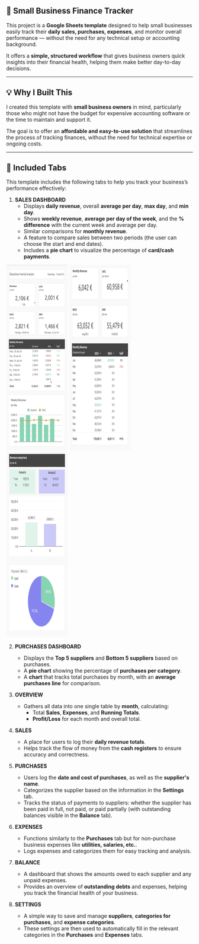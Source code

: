 ## 🧾 Small Business Finance Tracker

This project is a **Google Sheets template** designed to help small businesses easily track their **daily sales, purchases, expenses**, and monitor overall performance — without the need for any technical setup or accounting background.

It offers a **simple, structured workflow** that gives business owners quick insights into their financial health, helping them make better day-to-day decisions.

---

## 💡 Why I Built This

I created this template with **small business owners** in mind, particularly those who might not have the budget for expensive accounting software or the time to maintain and support it.

The goal is to offer an **affordable and easy-to-use solution** that streamlines the process of tracking finances, without the need for technical expertise or ongoing costs.

---

## 📑 Included Tabs

This template includes the following tabs to help you track your business’s performance effectively:

1. **SALES DASHBOARD**
   - Displays **daily revenue**, overall **average per day**, **max day**, and **min day**.
   - Shows **weekly revenue**, **average per day of the week**, and the **% difference** with the current week and average per day.
   - Similar comparisons for **monthly revenue**.
   - A feature to compare sales between two periods (the user can choose the start and end dates).
   - Includes a **pie chart** to visualize the percentage of **card/cash payments**.
  
<p float="left">
  <img src="./assets/sales-dash-1.png" width="33%" height="500px" />
  <img src="./assets/sales-dash-2.png" width="33%" height="500px" />
  <img src="./assets/sales-dash-3.png" width="33%" height="500px" />
</p>

2. **PURCHASES DASHBOARD**
   - Displays the **Top 5 suppliers** and **Bottom 5 suppliers** based on purchases.
   - A **pie chart** showing the percentage of **purchases per category**.
   - A **chart** that tracks total purchases by month, with an **average purchases line** for comparison.

3. **OVERVIEW**
   - Gathers all data into one single table by **month**, calculating:
     - Total **Sales**, **Expenses**, and **Running Totals**.
     - **Profit/Loss** for each month and overall total.

4. **SALES**
   - A place for users to log their **daily revenue totals**.
   - Helps track the flow of money from the **cash registers** to ensure accuracy and correctness.

5. **PURCHASES**
   - Users log the **date and cost of purchases**, as well as the **supplier's name**.
   - Categorizes the supplier based on the information in the **Settings** tab.
   - Tracks the status of payments to suppliers: whether the supplier has been paid in full, not paid, or paid partially (with outstanding balances visible in the **Balance** tab).

6. **EXPENSES**
   - Functions similarly to the **Purchases** tab but for non-purchase business expenses like **utilities, salaries, etc.**.
   - Logs expenses and categorizes them for easy tracking and analysis.

7. **BALANCE**
   - A dashboard that shows the amounts owed to each supplier and any unpaid expenses.
   - Provides an overview of **outstanding debts** and expenses, helping you track the financial health of your business.

8. **SETTINGS**
   - A simple way to save and manage **suppliers**, **categories for purchases**, and **expense categories**.
   - These settings are then used to automatically fill in the relevant categories in the **Purchases** and **Expenses** tabs.

